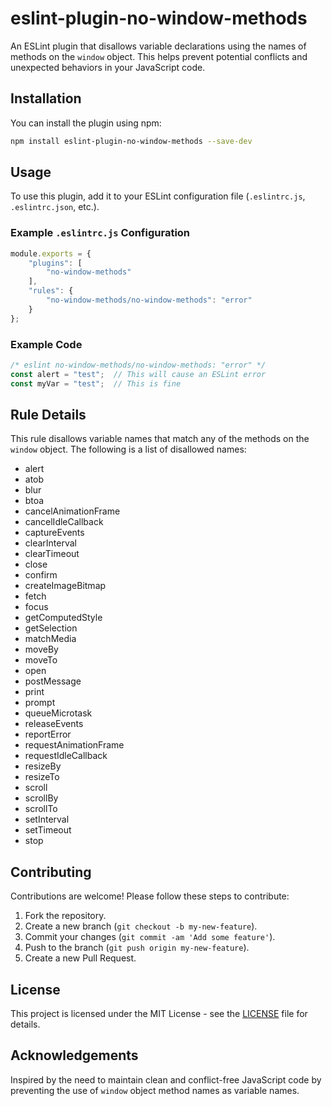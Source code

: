# eslint-plugin-no-window-methods

An ESLint plugin that disallows variable declarations using the names of methods on the `window` object. This helps prevent potential conflicts and unexpected behaviors in your JavaScript code.

## Installation

You can install the plugin using npm:

```bash
npm install eslint-plugin-no-window-methods --save-dev
```

## Usage

To use this plugin, add it to your ESLint configuration file (`.eslintrc.js`, `.eslintrc.json`, etc.).

### Example `.eslintrc.js` Configuration

```javascript
module.exports = {
    "plugins": [
        "no-window-methods"
    ],
    "rules": {
        "no-window-methods/no-window-methods": "error"
    }
};
```
### Example Code

```javascript
/* eslint no-window-methods/no-window-methods: "error" */
const alert = "test";  // This will cause an ESLint error
const myVar = "test";  // This is fine
```

## Rule Details

This rule disallows variable names that match any of the methods on the `window` object. The following is a list of disallowed names:

- alert
- atob
- blur
- btoa
- cancelAnimationFrame
- cancelIdleCallback
- captureEvents
- clearInterval
- clearTimeout
- close
- confirm
- createImageBitmap
- fetch
- focus
- getComputedStyle
- getSelection
- matchMedia
- moveBy
- moveTo
- open
- postMessage
- print
- prompt
- queueMicrotask
- releaseEvents
- reportError
- requestAnimationFrame
- requestIdleCallback
- resizeBy
- resizeTo
- scroll
- scrollBy
- scrollTo
- setInterval
- setTimeout
- stop

## Contributing

Contributions are welcome! Please follow these steps to contribute:

1. Fork the repository.
2. Create a new branch (`git checkout -b my-new-feature`).
3. Commit your changes (`git commit -am 'Add some feature'`).
4. Push to the branch (`git push origin my-new-feature`).
5. Create a new Pull Request.

## License

This project is licensed under the MIT License - see the [LICENSE](LICENSE) file for details.

## Acknowledgements

Inspired by the need to maintain clean and conflict-free JavaScript code by preventing the use of `window` object method names as variable names.
